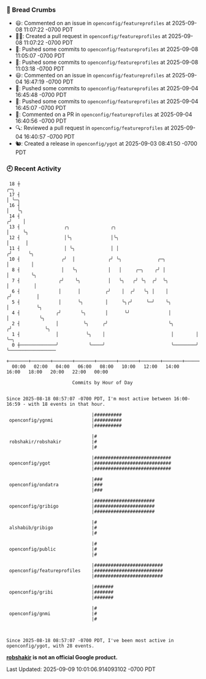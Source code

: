 ### 🍞 Bread Crumbs

 * 😃: Commented on an issue in `openconfig/featureprofiles` at 2025-09-08 11:07:22 -0700 PDT
 * ✍🏼: Created a pull request in `openconfig/featureprofiles` at 2025-09-08 11:07:22 -0700 PDT
 * 🚢: Pushed some commits to `openconfig/featureprofiles` at 2025-09-08 11:05:07 -0700 PDT
 * 🚢: Pushed some commits to `openconfig/featureprofiles` at 2025-09-08 11:03:18 -0700 PDT
 * 😃: Commented on an issue in `openconfig/featureprofiles` at 2025-09-04 16:47:19 -0700 PDT
 * 🚢: Pushed some commits to `openconfig/featureprofiles` at 2025-09-04 16:45:48 -0700 PDT
 * 🚢: Pushed some commits to `openconfig/featureprofiles` at 2025-09-04 16:45:07 -0700 PDT
 * 💬: Commented on a PR in  `openconfig/featureprofiles` at 2025-09-04 16:40:56 -0700 PDT
 * 🔍: Reviewed a pull request in  `openconfig/featureprofiles` at 2025-09-04 16:40:57 -0700 PDT
 * 🐿: Created a release in `openconfig/ygot` at 2025-09-03 08:41:50 -0700 PDT

### 🕘 Recent Activity
```
 18 ┼                                                                    ╭─╮
 17 ┤                                                                    │ ╰─╮
 16 ┤                                                                    │   ╰╮
 14 ┤                                                                   ╭╯    │
 13 ┤                ╭╮               ╭╮                                │     ╰╮
 12 ┤                │╰╮              │╰╮                               │      │
 11 ┤                │ ╰╮             │ │                              ╭╯      ╰╮
 10 ┤               ╭╯  │            ╭╯ ╰╮             ╭─╮             │        │
  8 ┤               │   ╰╮           │   │     ╭─╮    ╭╯ │             │        ╰╮
  7 ┤              ╭╯    ╰╮          │   ╰╮   ╭╯ ╰╮  ╭╯  ╰╮            │         │
  6 ┤              │      │         ╭╯    │  ╭╯   ╰╮ │    │           ╭╯         │
  5 ┤              │      ╰╮        │     ╰╮╭╯     ╰─╯    ╰╮          │          ╰╮
  4 ┤             ╭╯       ╰╮       │      ╰╯              │          │           ╰╮
  2 ┤             │         ╰╮     ╭╯                      ╰╮        ╭╯            ╰╮
  1 ┤             │          ╰╮    │                        │        │              ╰─╮
  0 ┼─────────────╯           ╰────╯                        ╰────────╯                ╰─────────────────
    +───────+───────+───────+───────+───────+───────+───────+───────+───────+───────+───────+───────+────
  00:00   02:00   04:00   06:00   08:00   10:00   12:00   14:00   16:00   18:00   20:00   22:00   00:00   

						Commits by Hour of Day


Since 2025-08-18 08:57:07 -0700 PDT, I'm most active between 16:00-16:59 - with 18 events in that hour.

```



```
                               |##########
 openconfig/ygnmi              |##########
                               |##########

                               |#
 robshakir/robshakir           |#
                               |#

                               |############################
 openconfig/ygot               |############################
                               |############################

                               |###
 openconfig/ondatra            |###
                               |###

                               |######################
 openconfig/gribigo            |######################
                               |######################

                               |#
 alshabib/gribigo              |#
                               |#

                               |#
 openconfig/public             |#
                               |#

                               |#########################
 openconfig/featureprofiles    |#########################
                               |#########################

                               |#######
 openconfig/gribi              |#######
                               |#######

                               |#
 openconfig/gnmi               |#
                               |#



Since 2025-08-18 08:57:07 -0700 PDT, I've been most active in openconfig/ygot, with 28 events.

```
**[robshakir](mailto:robjs@google.com) is not an official Google product.**  


Last Updated: 2025-09-09 10:01:06.914093102 -0700 PDT
